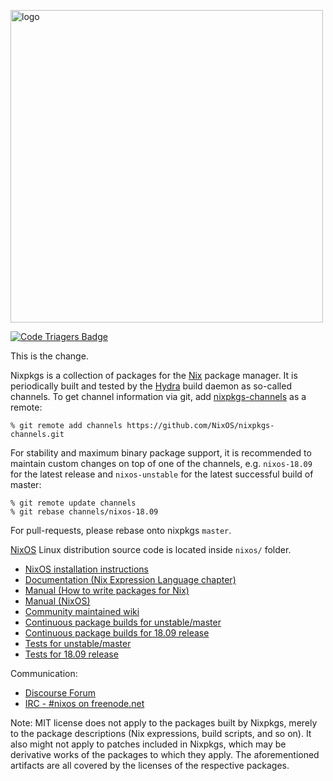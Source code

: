 [<img src="https://nixos.org/logo/nixos-hires.png" width="500px" alt="logo" />](https://nixos.org/nixos)

[![Code Triagers Badge](https://www.codetriage.com/nixos/nixpkgs/badges/users.svg)](https://www.codetriage.com/nixos/nixpkgs)

This is the change.

Nixpkgs is a collection of packages for the [Nix](https://nixos.org/nix/) package
manager. It is periodically built and tested by the [Hydra](https://hydra.nixos.org/)
build daemon as so-called channels. To get channel information via git, add
[nixpkgs-channels](https://github.com/NixOS/nixpkgs-channels.git) as a remote:

```
% git remote add channels https://github.com/NixOS/nixpkgs-channels.git
```

For stability and maximum binary package support, it is recommended to maintain
custom changes on top of one of the channels, e.g. `nixos-18.09` for the latest
release and `nixos-unstable` for the latest successful build of master:

```
% git remote update channels
% git rebase channels/nixos-18.09
```

For pull-requests, please rebase onto nixpkgs `master`.

[NixOS](https://nixos.org/nixos/) Linux distribution source code is located inside
`nixos/` folder.

* [NixOS installation instructions](https://nixos.org/nixos/manual/#ch-installation)
* [Documentation (Nix Expression Language chapter)](https://nixos.org/nix/manual/#ch-expression-language)
* [Manual (How to write packages for Nix)](https://nixos.org/nixpkgs/manual/)
* [Manual (NixOS)](https://nixos.org/nixos/manual/)
* [Community maintained wiki](https://nixos.wiki/)
* [Continuous package builds for unstable/master](https://hydra.nixos.org/jobset/nixos/trunk-combined)
* [Continuous package builds for 18.09 release](https://hydra.nixos.org/jobset/nixos/release-18.09)
* [Tests for unstable/master](https://hydra.nixos.org/job/nixos/trunk-combined/tested#tabs-constituents)
* [Tests for 18.09 release](https://hydra.nixos.org/job/nixos/release-18.09/tested#tabs-constituents)

Communication:

* [Discourse Forum](https://discourse.nixos.org/)
* [IRC - #nixos on freenode.net](irc://irc.freenode.net/#nixos)

Note: MIT license does not apply to the packages built by Nixpkgs, merely to
the package descriptions (Nix expressions, build scripts, and so on). It also
might not apply to patches included in Nixpkgs, which may be derivative works
of the packages to which they apply. The aforementioned artifacts are all
covered by the licenses of the respective packages.
